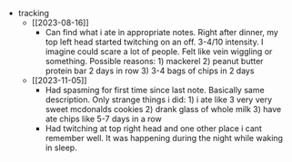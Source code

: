   * tracking
    * [[2023-08-16]]
      * Can find what i ate in appropriate notes. Right after dinner, my top left head started twitching on an off. 3-4/10 intensity. I imagine could scare a lot of people. Felt like vein wiggling or something. Possible reasons: 1) mackerel 2) peanut butter protein bar 2 days in row 3) 3-4 bags of chips in 2 days
    * [[2023-11-05]]
      * Had spasming for first time since last note. Basically same description. Only strange things i did: 1) i ate like 3 very very sweet mcdonalds cookies 2) drank glass of whole milk 3) have ate chips like 5-7 days in a row
      * Had twitching at top right head and one other place i cant remember well. It was happening during the night while waking in sleep.
